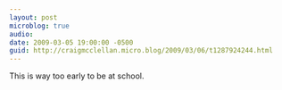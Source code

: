 ```yaml
---
layout: post
microblog: true
audio: 
date: 2009-03-05 19:00:00 -0500
guid: http://craigmcclellan.micro.blog/2009/03/06/t1287924244.html
---
```

This is way too early to be at school.
